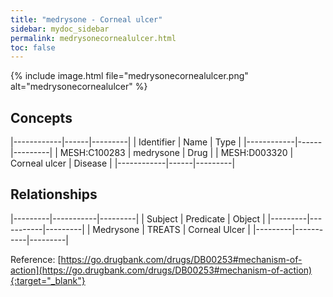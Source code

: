 ```yaml
---
title: "medrysone - Corneal ulcer"
sidebar: mydoc_sidebar
permalink: medrysonecornealulcer.html
toc: false 
---
```


{% include image.html file="medrysonecornealulcer.png" alt="medrysonecornealulcer" %}

## Concepts

|------------|------|---------|
| Identifier | Name | Type    |
|------------|------|---------|
| MESH:C100283 | medrysone | Drug |
| MESH:D003320 | Corneal ulcer | Disease |
|------------|------|---------|

## Relationships

|---------|-----------|---------|
| Subject | Predicate | Object  |
|---------|-----------|---------|
| Medrysone | TREATS | Corneal Ulcer |
|---------|-----------|---------|

Reference: [https://go.drugbank.com/drugs/DB00253#mechanism-of-action](https://go.drugbank.com/drugs/DB00253#mechanism-of-action){:target="_blank"}